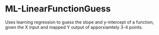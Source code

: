 # ML-LinearFunctionGuess
Uses learning regression to guess the slope and y-intercept of a function, given the X input and mapped Y output of apporxiamtely 3-4 points. 
